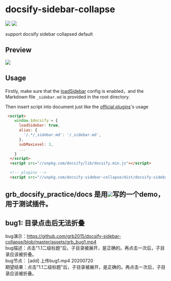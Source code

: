 # docsify-sidebar-collapse

![](https://img.shields.io/npm/v/docsify-sidebar-collapse.svg)
![](https://img.shields.io/github/license/iPeng6/docsify-sidebar-collapse.svg)

support docsify sidebar collapsed default

## Preview

![](assets/show.gif)

## Usage

Firstly, make sure that the [loadSidebar](https://docsify.js.org/#/configuration?id=loadsidebar) config is enabled，and the Markdown file `_sidebar.md` is provided in the root directory.

Then insert script into document just like the [official plugins](https://docsify.js.org/#/plugins)'s usage

```html
 <script>
    window.$docsify = {
      loadSidebar: true,
      alias: {
        '/.*/_sidebar.md': '/_sidebar.md',
      },
      subMaxLevel: 3,
      ...
    }
  </script>
  <script src="//unpkg.com/docsify/lib/docsify.min.js"></script>

  <!-- plugins -->
  <script src="//unpkg.com/docsify-sidebar-collapse/dist/docsify-sidebar-collapse.min.js">
```


 ## grb_docsify_practice/docs 是用![](https://docsify.js.org/#/zh-cn/quickstart)写的一个demo，用于测试插件。

 ## bug1: 目录点击后无法折叠
   bug演示：https://github.com/grb2015/docsify-sidebar-collapse/blob/master/assets/grb_bug1.mp4  
   bug描述：点击"1.1二级标题"后，子目录被展开，是正确的。再点击一次后，子目录应该被折叠。  
   bug节点： [add] 上传bug1.mp4 20200720   
   期望结果：点击"1.1二级标题"后，子目录被展开，是正确的。再点击一次后，子目录应该被折叠。  
   
   


